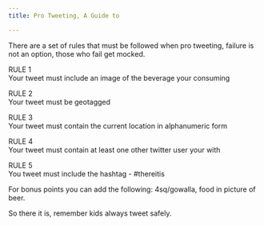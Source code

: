 ```yaml
---
title: Pro Tweeting, A Guide to

---
```

<p>There are a set of rules that must be followed when pro tweeting, failure is not an option, those who fail get mocked.</p><p>RULE 1<br />Your tweet must include an image of the beverage your consuming</p><p>RULE 2<br />Your tweet must be geotagged</p><p>RULE 3<br />Your tweet must contain the current location in alphanumeric form</p><p>RULE 4<br />Your tweet must contain at least one other twitter user your with</p><p>RULE 5<br />You tweet must include the hashtag - #thereitis</p><p>For bonus points you can add the following: 4sq/gowalla, food in picture of beer.</p><p>So there it is, remember kids always tweet safely.</p>
